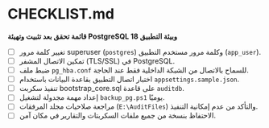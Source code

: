 # CHECKLIST.md

**قائمة تحقق بعد تثبيت وتهيئة PostgreSQL 18 وبيئة التطبيق**

- [ ] تغيير كلمة مرور superuser (`postgres`) وكلمة مرور مستخدم التطبيق (`app_user`).
- [ ] تمكين الاتصال المشفر (TLS/SSL) في PostgreSQL.
- [ ] ضبط ملف `pg_hba.conf` للسماح بالاتصال من الشبكة الداخلية فقط عند الحاجة.
- [ ] اختبار اتصال التطبيق بقاعدة البيانات باستخدام `appsettings.sample.json`.
- [ ] تنفيذ سكربت bootstrap_core.sql على قاعدة `auditdb`.
- [ ] إعداد مهمة مجدولة لتشغيل `backup_pg.ps1` يوميًا.
- [ ] مراجعة صلاحيات مجلد المرفقات (`E:\AuditFiles`) والتأكد من عدم إمكانية التنفيذ.
- [ ] الاحتفاظ بنسخة من جميع ملفات السكربتات والتقارير في مكان آمن.
